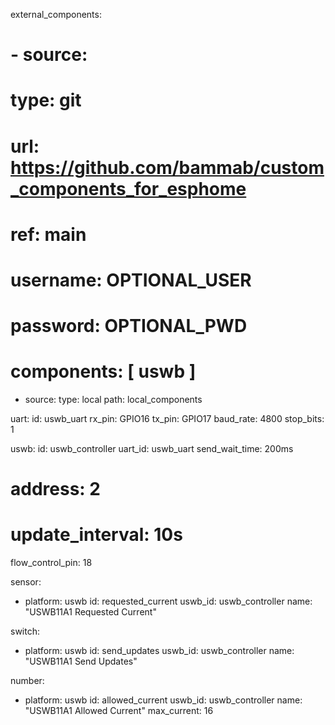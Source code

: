 external_components:
  # - source:
  #     type: git
  #     url: https://github.com/bammab/custom_components_for_esphome
  #     ref: main
  #     username: OPTIONAL_USER
  #     password: OPTIONAL_PWD
  #   components: [ uswb ]

  - source:
      type: local
      path: local_components

uart:
  id: uswb_uart
  rx_pin: GPIO16
  tx_pin: GPIO17
  baud_rate: 4800
  stop_bits: 1

uswb:
  id: uswb_controller
  uart_id: uswb_uart
  send_wait_time: 200ms
  # address: 2
  # update_interval: 10s
  flow_control_pin: 18

sensor:
  - platform: uswb
    id: requested_current
    uswb_id: uswb_controller
    name: "USWB11A1 Requested Current"

switch:
  - platform: uswb
    id: send_updates
    uswb_id: uswb_controller
    name: "USWB11A1 Send Updates"

number:
  - platform: uswb
    id: allowed_current
    uswb_id: uswb_controller
    name: "USWB11A1 Allowed Current"
    max_current: 16
